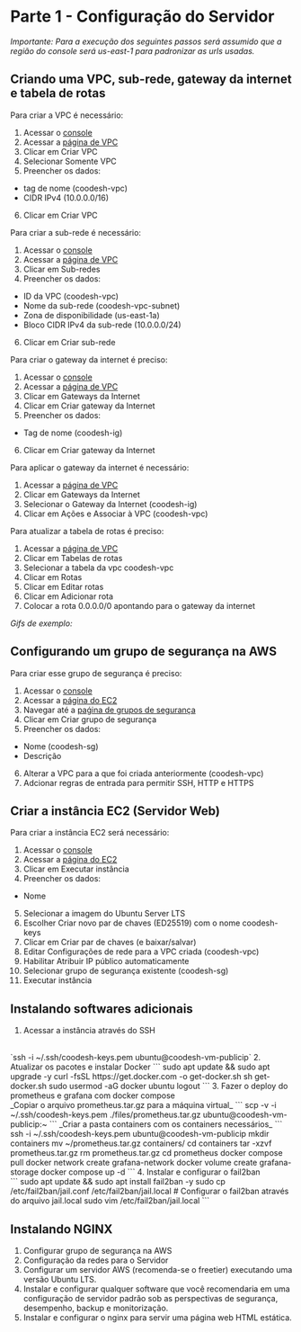 # Parte 1 - Configuração do Servidor

_Importante: Para a execução dos seguintes passos será assumido que a região do console será us-east-1 para padronizar as urls usadas._

## Criando uma VPC, sub-rede, gateway da internet e tabela de rotas

Para criar a VPC é necessário:

1. Acessar o [console](https://us-east-1.console.aws.amazon.com/console/home?region=us-east-1)
2. Acessar a [página de VPC](https://us-east-1.console.aws.amazon.com/vpcconsole/home?region=us-east-1#Home:)
3. Clicar em Criar VPC
4. Selecionar Somente VPC
5. Preencher os dados:
- tag de nome (coodesh-vpc)
- CIDR IPv4 (10.0.0.0/16)
6. Clicar em Criar VPC

<!-- TODO: Add gif... -->

Para criar a sub-rede é necessário:

1. Acessar o [console](https://us-east-1.console.aws.amazon.com/console/home?region=us-east-1)
2. Acessar a [página de VPC](https://us-east-1.console.aws.amazon.com/vpcconsole/home?region=us-east-1#Home:)
3. Clicar em Sub-redes
4. Preencher os dados:
- ID da VPC (coodesh-vpc)
- Nome da sub-rede (coodesh-vpc-subnet)
- Zona de disponibilidade (us-east-1a)
- Bloco CIDR IPv4 da sub-rede (10.0.0.0/24)
6. Clicar em Criar sub-rede

<!-- TODO: Add gif... -->

Para criar o gateway da internet é preciso:

1. Acessar o [console](https://us-east-1.console.aws.amazon.com/console/home?region=us-east-1)
2. Acessar a [página de VPC](https://us-east-1.console.aws.amazon.com/vpcconsole/home?region=us-east-1#Home:)
3. Clicar em Gateways da Internet
4. Clicar em Criar gateway da Internet
5. Preencher os dados:
- Tag de nome (coodesh-ig)
6. Clicar em Criar gateway da Internet

<!-- TODO: Add gif... -->

Para aplicar o gateway da internet é necessário:

1. Acessar a [página de VPC](https://us-east-1.console.aws.amazon.com/vpcconsole/home?region=us-east-1#Home:)
2. Clicar em Gateways da Internet
3. Selecionar o Gateway da Internet (coodesh-ig)
4. Clicar em Ações e Associar à VPC (coodesh-vpc)

<!-- TODO: Add gif... -->

Para atualizar a tabela de rotas é preciso:

1. Acessar a [página de VPC](https://us-east-1.console.aws.amazon.com/vpcconsole/home?region=us-east-1#Home:)
2. Clicar em Tabelas de rotas
3. Selecionar a tabela da vpc coodesh-vpc
4. Clicar em Rotas
5. Clicar em Editar rotas
6. Clicar em Adicionar rota
7. Colocar a rota 0.0.0.0/0 apontando para o gateway da internet

<!-- TODO: Add gif... -->

_Gifs de exemplo:_

<!-- TODO: Add gifs... -->

## Configurando um grupo de segurança na AWS

Para criar esse grupo de segurança é preciso:

1. Acessar o [console](https://us-east-1.console.aws.amazon.com/console/home?region=us-east-1)
2. Acessar a [página do EC2](https://us-east-1.console.aws.amazon.com/ec2/home?region=us-east-1#Home:)
3. Navegar até a [paǵina de grupos de segurança](https://us-east-1.console.aws.amazon.com/ec2/home?region=us-east-1#SecurityGroups:)
4. Clicar em Criar grupo de segurança
5. Preencher os dados:
- Nome (coodesh-sg)
- Descrição
6. Alterar a VPC para a que foi criada anteriormente (coodesh-vpc)
7. Adcionar regras de entrada para permitir SSH, HTTP e HTTPS

<!-- TODO: Add gif... -->

## Criar a instância EC2 (Servidor Web)

Para criar a instância EC2 será necessário:

1. Acessar o [console](https://us-east-1.console.aws.amazon.com/console/home?region=us-east-1)
2. Acessar a [página do EC2](https://us-east-1.console.aws.amazon.com/ec2/home?region=us-east-1#Home:)
3. Clicar em Executar instância
4. Preencher os dados:
- Nome
5. Selecionar a imagem do Ubuntu Server LTS
6. Escolher Criar novo par de chaves (ED25519) com o nome coodesh-keys
7. Clicar em Criar par de chaves (e baixar/salvar)
8. Editar Configurações de rede para a VPC criada (coodesh-vpc)
9. Habilitar Atribuir IP público automaticamente
10. Selecionar grupo de segurança existente (coodesh-sg)
11. Executar instância

<!-- TODO: Add gif... -->

## Instalando softwares adicionais

1. Acessar a instância através do SSH
<br>
`ssh -i ~/.ssh/coodesh-keys.pem ubuntu@coodesh-vm-publicip`
2. Atualizar os pacotes e instalar Docker
```
sudo apt update && sudo apt upgrade -y
curl -fsSL https://get.docker.com -o get-docker.sh
sh get-docker.sh
sudo usermod -aG docker ubuntu
logout
```
3. Fazer o deploy do prometheus e grafana com docker compose
<br>
_Copiar o arquivo prometheus.tar.gz para a máquina virtual_
```
scp -v -i ~/.ssh/coodesh-keys.pem ./files/prometheus.tar.gz ubuntu@coodesh-vm-publicip:~
```
_Criar a pasta containers com os containers necessários_
```
ssh -i ~/.ssh/coodesh-keys.pem ubuntu@coodesh-vm-publicip
mkdir containers
mv ~/prometheus.tar.gz containers/
cd containers
tar -xzvf prometheus.tar.gz
rm prometheus.tar.gz
cd prometheus
docker compose pull
docker network create grafana-network
docker volume create grafana-storage
docker compose up -d
```
4. Instalar e configurar o fail2ban
<br>
```
sudo apt update && sudo apt install fail2ban -y
sudo cp /etc/fail2ban/jail.conf /etc/fail2ban/jail.local
# Configurar o fail2ban através do arquivo jail.local
sudo vim /etc/fail2ban/jail.local
```

<!-- TODO: Add gif... -->

## Instalando NGINX

<!-- TODO: Add gif... -->

1. Configurar grupo de segurança na AWS
2. Configuração da redes para o Servidor
3. Configurar um servidor AWS (recomenda-se o freetier) executando uma versão Ubuntu LTS.
4. Instalar e configurar qualquer software que você recomendaria em uma configuração de servidor padrão sob as perspectivas de segurança, desempenho, backup e monitorização.
5. Instalar e configurar o nginx para servir uma página web HTML estática.
